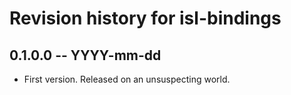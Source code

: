 # Revision history for isl-bindings

## 0.1.0.0 -- YYYY-mm-dd

* First version. Released on an unsuspecting world.
